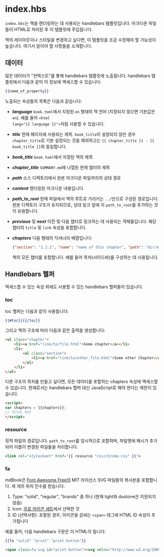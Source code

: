 # index.hbs

`index.hbs`는 책을 렌더링하는 데 사용되는 handlebars 템플릿입니다. 
마크다운 파일들이 HTML로 처리된 후 이 템플릿에 주입됩니다.

책의 레이아웃이나 스타일을 변경하고 싶다면, 이 템플릿을 조금 수정해야 할 
가능성이 높습니다. 여기서 알아야 할 사항들을 소개합니다.

## 데이터

많은 데이터가 "컨텍스트"를 통해 handlebars 템플릿에 노출됩니다. handlebars 
템플릿에서 다음과 같이 이 정보에 액세스할 수 있습니다:

```handlebars
{{name_of_property}}
```

노출되는 속성들의 목록은 다음과 같습니다:

- ***language*** `book.toml`에서 지정된 `en` 형태의 책 언어 (지정되지 않으면 기본값은 `en`). 예를 들어 <code class="language-html">\<html lang=\"{{ language }}\"></code>처럼 사용할 수 있습니다.
- ***title*** 현재 페이지에 사용되는 제목. `book_title`이 설정되지 않은 경우 `chapter_title`로 기본 설정되는 것을 제외하고는 `{{ chapter_title }} - {{ book_title }}`와 동일합니다.
- ***book_title*** `book.toml`에서 지정된 책의 제목
- ***chapter_title*** `SUMMARY.md`에 나열된 현재 챕터의 제목

- ***path*** 소스 디렉토리에서 원본 마크다운 파일까지의 상대 경로
- ***content*** 렌더링된 마크다운 내용입니다.
- ***path_to_root*** 현재 파일에서 책의 루트로 가리키는 `../`만으로 구성된 경로입니다. 원본 디렉토리 구조가 유지되므로, 상대 링크 앞에 이 `path_to_root`를 추가하는 것이 유용합니다.
- ***previous*** 및 ***next*** 이전 및 다음 챕터로 링크하는 데 사용되는 객체들입니다. 해당 챕터의 `title` 및 `link` 속성을 포함합니다.
- ***chapters*** 다음 형태의 딕셔너리 배열입니다:
  ```json
  {"section": "1.2.1", "name": "name of this chapter", "path": "dir/markdown.md"}
  ```
  책의 모든 챕터를 포함합니다. 예를 들어 목차(사이드바)를 구성하는 데 사용됩니다.

## Handlebars 헬퍼

액세스할 수 있는 속성 외에도 사용할 수 있는 handlebars 헬퍼들이 있습니다.

### toc

toc 헬퍼는 다음과 같이 사용됩니다:

```handlebars
{{#toc}}{{/toc}}
```

그리고 책의 구조에 따라 다음과 같은 출력을 생성합니다:

```html
<ul class="chapter">
    <li><a href="link/to/file.html">Some chapter</a></li>
    <li>
        <ul class="section">
            <li><a href="link/to/other_file.html">Some other Chapter</a></li>
        </ul>
    </li>
</ul>
```

다른 구조의 목차를 만들고 싶다면, 모든 데이터를 포함하는 chapters 속성에 
액세스할 수 있습니다. 현재로서는 handlebars 헬퍼 대신 JavaScript로 해야 
한다는 제한이 있습니다.

```html
<script>
var chapters = {{chapters}};
// 여기서 처리
</script>
```

### resource

정적 파일의 경로입니다.
`path_to_root`를 암시적으로 포함하며, 
파일명에 해시가 추가되어 이름이 변경된 파일들을 처리합니다.

```handlebars
<link rel="stylesheet" href="{{ resource "css/chrome.css" }}">
```

### fa

mdBook은 [Font Awesome Free의](https://fontawesome.com) MIT 라이선스 SVG 파일들의 
복사본을 포함합니다. 세 개의 위치 인수를 받습니다:

1. Type: "solid", "regular", "brands" 중 하나 (현재 light와 duotone은 지원되지 않음)
2. Icon: [무료 아이콘 세트](https://fontawesome.com/icons?d=gallery&m=free)에서 선택한 것
3. ID (선택사항): 포함된 경우, 아이콘을 감싸는 `<span>` 태그에 HTML ID 속성이 추가됩니다

예를 들어, 다음 handlebars 구문은 이 HTML이 됩니다:

```handlebars
{{fa "solid" "print" "print-button"}}
```

```html
<span class=fa-svg id="print-button"><svg xmlns="http://www.w3.org/2000/svg" viewBox="0 0 512 512"><path d="M448 192V77.25c0-8.49-3.37-16.62-9.37-22.63L393.37 9.37c-6-6-14.14-9.37-22.63-9.37H96C78.33 0 64 14.33 64 32v160c-35.35 0-64 28.65-64 64v112c0 8.84 7.16 16 16 16h48v96c0 17.67 14.33 32 32 32h320c17.67 0 32-14.33 32-32v-96h48c8.84 0 16-7.16 16-16V256c0-35.35-28.65-64-64-64zm-64 256H128v-96h256v96zm0-224H128V64h192v48c0 8.84 7.16 16 16 16h48v96zm48 72c-13.25 0-24-10.75-24-24 0-13.26 10.75-24 24-24s24 10.74 24 24c0 13.25-10.75 24-24 24z"/></svg></span>
```
